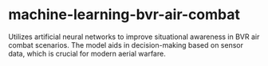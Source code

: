 # machine-learning-bvr-air-combat
Utilizes artificial neural networks to improve situational awareness in BVR air combat scenarios. The model aids in decision-making based on sensor data, which is crucial for modern aerial warfare.
